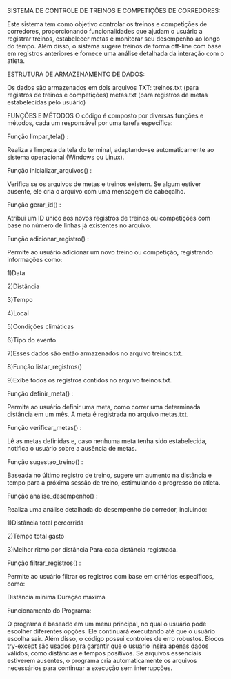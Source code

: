 SISTEMA DE CONTROLE DE TREINOS E COMPETIÇÕES DE CORREDORES:

Este sistema tem como objetivo controlar os treinos e competições de corredores, proporcionando funcionalidades que ajudam o usuário a registrar treinos, estabelecer metas e monitorar seu desempenho ao longo do tempo. Além disso, o sistema sugere treinos de forma off-line com base em registros anteriores e fornece uma análise detalhada da interação com o atleta.

ESTRUTURA DE ARMAZENAMENTO DE DADOS:

Os dados são armazenados em dois arquivos TXT:
treinos.txt (para registros de treinos e competições)
metas.txt (para registros de metas estabelecidas pelo usuário)

FUNÇÕES E MÉTODOS
O código é composto por diversas funções e métodos, cada um responsável por uma tarefa específica:

Função limpar_tela() :

Realiza a limpeza da tela do terminal, adaptando-se automaticamente ao sistema operacional (Windows ou Linux).

Função inicializar_arquivos() :

Verifica se os arquivos de metas e treinos existem. Se algum estiver ausente, ele cria o arquivo com uma mensagem de cabeçalho.

Função gerar_id() :

Atribui um ID único aos novos registros de treinos ou competições com base no número de linhas já existentes no arquivo.

Função adicionar_registro() :

Permite ao usuário adicionar um novo treino ou competição, registrando informações como:

1)Data

2)Distância

3)Tempo

4)Local

5)Condições climáticas

6)Tipo do evento

7)Esses dados são então armazenados no arquivo treinos.txt.

8)Função listar_registros()

9)Exibe todos os registros contidos no arquivo treinos.txt.


Função definir_meta() :

Permite ao usuário definir uma meta, como correr uma determinada distância em um mês. A meta é registrada no arquivo metas.txt.

Função verificar_metas() :

Lê as metas definidas e, caso nenhuma meta tenha sido estabelecida, notifica o usuário sobre a ausência de metas.

Função sugestao_treino() :

Baseada no último registro de treino, sugere um aumento na distância e tempo para a próxima sessão de treino, estimulando o progresso do atleta.

Função analise_desempenho() : 

Realiza uma análise detalhada do desempenho do corredor, incluindo:

1)Distância total percorrida

2)Tempo total gasto

3)Melhor ritmo por distância Para cada distância registrada.


Função filtrar_registros() :

Permite ao usuário filtrar os registros com base em critérios específicos, como:

Distância mínima
Duração máxima

Funcionamento do Programa:

O programa é baseado em um menu principal, no qual o usuário pode escolher diferentes opções. Ele continuará executando até que o usuário escolha sair. Além disso, o código possui controles de erro robustos. Blocos try-except são usados para garantir que o usuário insira apenas dados válidos, como distâncias e tempos positivos. Se arquivos essenciais estiverem ausentes, o programa cria automaticamente os arquivos necessários para continuar a execução sem interrupções.
